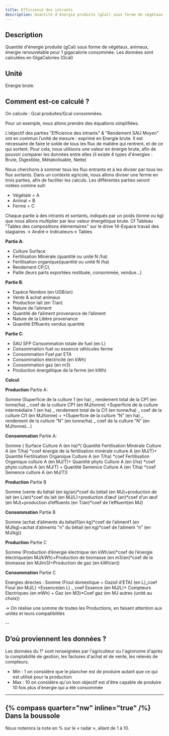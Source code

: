 ```yaml
---
title: Efficience des intrants
description: Quantité d'énergie produite (gCal) sous forme de végétaux, animaux, énergie renouvelable pour 1 gigacalorie consommée. Les données sont calculées en GigaCalories (Gcal)
---
```


## Description

Quantité d'énergie produite (gCal) sous forme de végétaux, animaux, énergie renouvelable pour 1 gigacalorie consommée. Les données sont calculées en GigaCalories (Gcal)

## Unité

Energie brute.

## Comment est-ce calculé ?

On calcule : Gcal produites/Gcal consommées.

Pour un exemple, nous allons prendre des équations simplifiées.

L’objectif des parties "Efficience des intrants" & "Rendement SAU Moyen" ont en commun l’unité de mesure : exprimé en Energie brute. Il est nécessaire de faire le solde de tous les flux de matière qui rentrent, et de ce qui sortent. Pour cela, nous utilisons une valeur en énergie brute, afin de pouvoir comparer les données entre elles (il existe 4 types d'énergies : Brute, Digestible, Métabolisable, Nette)

Nous cherchons à sommer tous les flux entrants et à les diviser par tous les flux sortants. Dans un contexte agricole, nous allons diviser une ferme en trois parties, afin de faciliter les calculs. Les différentes parties seront notées comme suit:

- Végétale = A
- Animal = B
- Ferme = C

Chaque partie à des intrants et sortants, indiqués par un poids (tonne ou kg) que nous allons multiplier par leur valeur énergétique brute. Cf Tableau "Tables des compositions élémentaires" sur le drive 14-Espace travail des stagiaires → André→ Indicateurs→ Tables

**Partie A**:

- Culture Surface
- Fertilisation Minérale (quantité ou unité N /ha)
- Fertilisation organique(quantité ou unité N /ha)
- Rendement CP,CI,
- Paille (leurs parts exportées restituée, consommée, vendue…)

**Partie B**:

- Espèce Nombre (en UGB/an)
- Vente & achat animaux
- Production lait (en T/an)
- Nature de l’aliment
- Quantité de l’aliment provenance de l’aliment
- Nature de la Litière provenance
- Quantité Effluents vendus quantité

**Partie C**:

- SAU SFP Consommation totale de fuel (en L)
- Consommation fuel ou essence véhicules ferme
- Consommation Fuel par ETA
- Consommation électricité (en kWh)
- Consommation gaz (en m3)
- Production énergétique de la ferme (en kWh)

**Calcul**:

**Production** Partie A:

Somme (Superficie de la culture 1 (en ha) _ rendement total de la CP1 (en tonne/ha) _ coef de la culture CP1 (en MJ/tonne) +Superficie de la culture intermédiaire 1 (en ha) _ rendement total de la CI1 (en tonne/ha) _ coef de la culture CI1 (en MJ/tonne) + +(Superficie de la culture “N” (en ha) _ rendement de la culture ”N” (en tonne/ha) _ coef de la culture “N” (en MJ/tonne)…)

**Consommation** Partie A:

Somme ( Surface Culture A (en ha)*( Quantité Fertilisation Minérale Culture A (en T/ha) *coef énergie de la fertilisation minérale culture A (en MJ/T)+ Quantité Fertilisation Organique Culture A (en T/ha) *coef Fertilisation Organique culture A (en MJ/T)+ Quantité phyto Culture A (en l/ha) *coef phyto culture A (en MJ/T) + Quantité Semence Culture A (en T/ha) \*coef Semence culture A (en MJ/T))

**Production** Partie B

Somme (vente du bétail (en kg/an)*coef du bétail (en MJ)+production de lait (en L/an)*coef du lait (en MJ/L)+production d’œuf (an)*coef d’un œuf (en MJ)+production d’effluents (en T/an)*coef de l’effluent(en MJ)

**Consommation** Partie B

Somme (achat d’aliments du bétail1(en kg)*coef de l’aliment1 (en MJ/kg)+achat d’aliments “n” du bétail (en kg)*coef de l’aliment “n” (en MJ/kg))

**Production** Partie C

Somme (Production d’énergie électrique (en kWh/an)*coef de l’énergie électrique(en MJ/kWh)+Production de biomasse (en m3/an)*coef de la biomasse (en MJ/m3)+Production de gaz (en kWh/an))

**Consommation** Partie C

Energies directes : Somme (Fioul domestique + Gazoil d’ETA) (en L)_coef Fioul (en MJ/L) +Essence(en L) _ coef Essence (en MJ/L)+ Compteurs Electriques (en mWh) + Gaz (en M3)\*Coef gaz (en MJ autres (unité au choix))

-> On réalise une somme de toutes les Productions, en faisant attention aux unités et leurs compatibilités

--

## D’où proviennent les données ?

Les données du 1° sont renseignées par l'agriculteur ou l'agronome d'après la comptabilité de gestion, les factures d'achat et de vente, les relevés de compteurs.

- Min : 1 on considère que le plancher est de produire autant que ce qui est utilisé pour la production
- Max : 10 on considère qu'un bon objectif est d'être capable de produire 10 fois plus d'énergie qui a été consommée

---

## {% compass quarter="nw" inline="true" /%} Dans la boussole

Nous noterons la note en % sur le « radar », allant de 1 à 10.
